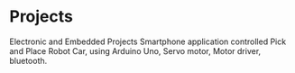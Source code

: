 # Projects
Electronic and Embedded Projects
Smartphone application controlled Pick and Place Robot Car, using Arduino Uno, Servo motor, Motor driver, bluetooth.
